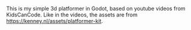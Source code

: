 This is my simple 3d platformer in Godot, based on youtube videos from KidsCanCode. Like in the videos,
the assets are from https://kenney.nl/assets/platformer-kit.